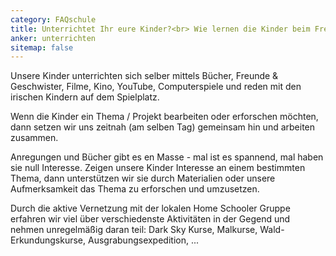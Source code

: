 ```yaml
---
category: FAQschule
title: Unterrichtet Ihr eure Kinder?<br> Wie lernen die Kinder beim Freilernen?
anker: unterrichten
sitemap: false
---
```


Unsere Kinder unterrichten sich selber mittels Bücher, Freunde & Geschwister, Filme, Kino, YouTube, Computerspiele und reden mit den irischen Kindern auf dem Spielplatz.

Wenn die Kinder ein Thema / Projekt bearbeiten oder erforschen möchten, dann setzen wir uns zeitnah (am selben Tag) gemeinsam hin und arbeiten zusammen.

Anregungen und Bücher gibt es en Masse - mal ist es spannend, mal haben sie null Interesse. Zeigen unsere Kinder Interesse an einem bestimmten Thema, dann unterstützen wir sie durch Materialien oder unsere Aufmerksamkeit das Thema zu erforschen und umzusetzen.

Durch die aktive Vernetzung mit der lokalen Home Schooler Gruppe erfahren wir viel über verschiedenste Aktivitäten in der Gegend und nehmen unregelmäßig daran teil: Dark Sky Kurse, Malkurse, Wald-Erkundungskurse, Ausgrabungsexpedition, ...
